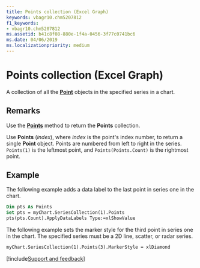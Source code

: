 ```yaml
---
title: Points collection (Excel Graph)
keywords: vbagr10.chm5207812
f1_keywords:
- vbagr10.chm5207812
ms.assetid: b41c8f08-880e-1f4a-0456-3f77c0741bc6
ms.date: 04/06/2019
ms.localizationpriority: medium
---
```



# Points collection (Excel Graph)

A collection of all the **[Point](Excel.Point-graph-object.md)** objects in the specified series in a chart.


## Remarks

Use the **[Points](excel.points-graph-method.md)** method to return the **Points** collection. 

Use **Points** (_index_), where _index_ is the point's index number, to return a single **Point** object. Points are numbered from left to right in the series. `Points(1)` is the leftmost point, and `Points(Points.Count)` is the rightmost point. 


## Example

The following example adds a data label to the last point in series one in the chart.

```vb
Dim pts As Points 
Set pts = myChart.SeriesCollection(1).Points 
pts(pts.Count).ApplyDataLabels Type:=xlShowValue
```

The following example sets the marker style for the third point in series one in the chart. The specified series must be a 2D line, scatter, or radar series.

```vb
myChart.SeriesCollection(1).Points(3).MarkerStyle = xlDiamond
```


[!include[Support and feedback](~/includes/feedback-boilerplate.md)]
